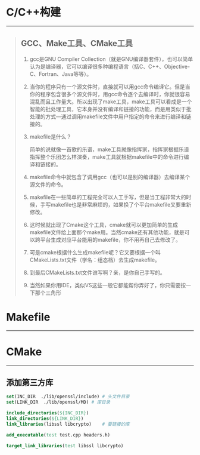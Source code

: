 # C/C++构建

---

> ## GCC、Make工具、CMake工具
>
> 1. gcc是GNU Compiler Collection（就是GNU编译器套件），也可以简单认为是编译器，它可以编译很多种编程语言（括C、C++、Objective-C、Fortran、Java等等）。
>
> 2. 当你的程序只有一个源文件时，直接就可以用gcc命令编译它。但是当你的程序包含很多个源文件时，用gcc命令逐个去编译时，你就很容易混乱而且工作量大。所以出现了make工具，make工具可以看成是一个智能的批处理工具，它本身并没有编译和链接的功能，而是用类似于批处理的方式—通过调用makefile文件中用户指定的命令来进行编译和链接的。
>
> 3. makefile是什么？
>
>     简单的说就像一首歌的乐谱，make工具就像指挥家，指挥家根据乐谱指挥整个乐团怎么样演奏，make工具就根据makefile中的命令进行编译和链接的。
>
> 4. makefile命令中就包含了调用gcc（也可以是别的编译器）去编译某个源文件的命令。
>
> 5. makefile在一些简单的工程完全可以人工手写，但是当工程非常大的时候，手写makefile也是非常麻烦的，如果换了个平台makefile又要重新修改。
>
> 6. 这时候就出现了Cmake这个工具，cmake就可以更加简单的生成makefile文件给上面那个make用。当然cmake还有其他功能，就是可以跨平台生成对应平台能用的makefile，你不用再自己去修改了。
>
> 7. 可是cmake根据什么生成makefile呢？它又要根据一个叫CMakeLists.txt文件（学名：组态档）去生成makefile。
>
> 8. 到最后CMakeLists.txt文件谁写啊？亲，是你自己手写的。
>
> 9. 当然如果你用IDE，类似VS这些一般它都能帮你弄好了，你只需要按一下那个三角形

# Makefile

---

> 





# CMake

----

## 添加第三方库

```cmake
set(INC_DIR  ./lib/openssl/include)	# 头文件目录
set(LINK_DIR  ./lib/openssl/MD)	# 库目录

include_directories(${INC_DIR})
link_directories(${LINK_DIR})
link_libraries(libssl libcrypto)	# 要链接的库

add_executable(test test.cpp headers.h)

target_link_libraries(test libssl libcrypto)
```

